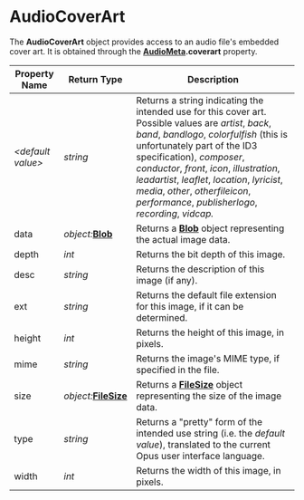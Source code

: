 # AudioCoverArt

The **AudioCoverArt** object provides access to an audio file's embedded cover art. It is obtained through the **[AudioMeta](audiometa.md).coverart** property.

| Property Name | Return Type | Description |
| --- | --- | --- |
| *\<default value\>* | *string* | Returns a string indicating the intended use for this cover art. Possible values are *artist*, *back*, *band*, *bandlogo*, *colorfulfish* (this is unfortunately part of the ID3 specification), *composer*, *conductor*, *front*, *icon*, *illustration*, *leadartist*, *leaflet*, *location*, *lyricist*, *media*, *other*, *otherfileicon*, *performance*, *publisherlogo*, *recording*, *vidcap.* |
| data | *object:***[Blob](blob.md)** | Returns a **[Blob](blob.md)** object representing the actual image data. |
| depth | *int* | Returns the bit depth of this image. |
| desc | *string* | Returns the description of this image (if any). |
| ext | *string* | Returns the default file extension for this image, if it can be determined. |
| height | *int* | Returns the height of this image, in pixels. |
| mime | *string* | Returns the image's MIME type, if specified in the file. |
| size | *object:***[FileSize](filesize.md)** | Returns a **[FileSize](filesize.md)** object representing the size of the image data. |
| type | *string* | Returns a "pretty" form of the intended use string (i.e. the *default value*), translated to the current Opus user interface language. |
| width | *int* | Returns the width of this image, in pixels. |


